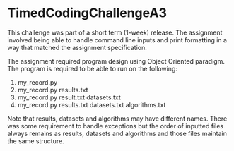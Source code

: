 # TimedCodingChallengeA3

This challenge was part of a short term (1-week) release. The assignment involved being able to handle command line inputs and 
print formatting in a way that matched the assignment specification. 

The assignment required program design using Object Oriented paradigm. The program is required to be able to run 
on the following:

1. my_record.py
2. my_record.py results.txt
3. my_record.py result.txt datasets.txt
4. my_record.py results.txt datasets.txt algorithms.txt

Note that results, datasets and algorithms may have different names. There was some requirement to handle exceptions but the order of inputted
files always remains as results, datasets and algorithms and those files maintain the same structure.
